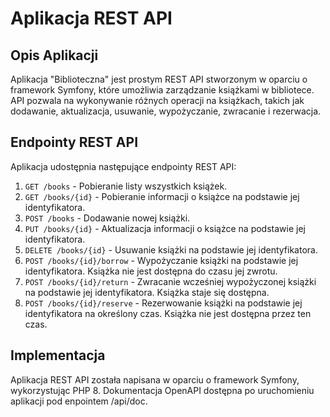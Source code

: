 # Aplikacja REST API 
## Opis Aplikacji

Aplikacja "Biblioteczna" jest prostym REST API stworzonym w oparciu o framework Symfony, które umożliwia zarządzanie książkami w bibliotece. API pozwala na wykonywanie różnych operacji na książkach, takich jak dodawanie, aktualizacja, usuwanie, wypożyczanie, zwracanie i rezerwacja.

## Endpointy REST API

Aplikacja udostępnia następujące endpointy REST API:

1. `GET /books` - Pobieranie listy wszystkich książek.
2. `GET /books/{id}` - Pobieranie informacji o książce na podstawie jej identyfikatora.
3. `POST /books` - Dodawanie nowej książki.
4. `PUT /books/{id}` - Aktualizacja informacji o książce na podstawie jej identyfikatora.
5. `DELETE /books/{id}` - Usuwanie książki na podstawie jej identyfikatora.
6. `POST /books/{id}/borrow` - Wypożyczanie książki na podstawie jej identyfikatora. Książka nie jest dostępna do czasu jej zwrotu.
7. `POST /books/{id}/return` - Zwracanie wcześniej wypożyczonej książki na podstawie jej identyfikatora. Książka staje się dostępna.
8. `POST /books/{id}/reserve` - Rezerwowanie książki na podstawie jej identyfikatora na określony czas. Książka nie jest dostępna przez ten czas.

## Implementacja

Aplikacja REST API została napisana w oparciu o framework Symfony, wykorzystując PHP 8. Dokumentacja OpenAPI dostępna po uruchomieniu aplikacji pod enpointem /api/doc.
